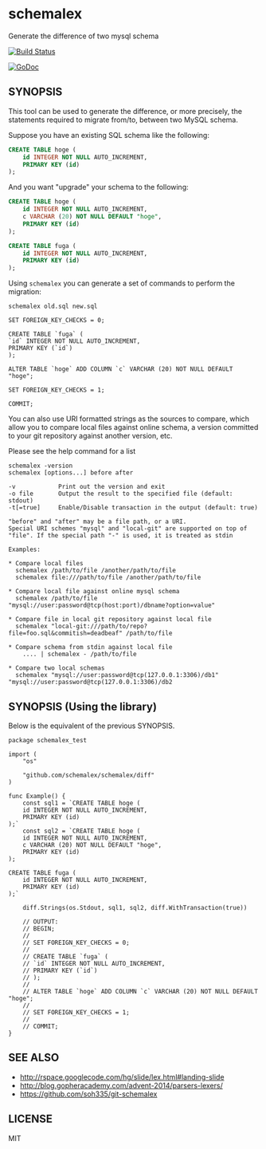 # schemalex

Generate the difference of two mysql schema

[![Build Status](https://travis-ci.org/schemalex/schemalex.png?branch=master)](https://travis-ci.org/schemalex/schemalex)

[![GoDoc](https://godoc.org/github.com/schemalex/schemalex?status.svg)](https://godoc.org/github.com/schemalex/schemalex)

## SYNOPSIS

This tool can be used to generate the difference, or more precisely,
the statements required to migrate from/to, between two MySQL
schema.

Suppose you have an existing SQL schema like the following:

```sql
CREATE TABLE hoge (
    id INTEGER NOT NULL AUTO_INCREMENT,
    PRIMARY KEY (id)
);
```

And you want "upgrade" your schema to the following:


```sql
CREATE TABLE hoge (
    id INTEGER NOT NULL AUTO_INCREMENT,
    c VARCHAR (20) NOT NULL DEFAULT "hoge",
    PRIMARY KEY (id)
);

CREATE TABLE fuga (
    id INTEGER NOT NULL AUTO_INCREMENT,
    PRIMARY KEY (id)
);
```

Using `schemalex` you can generate a set of commands to perform the migration:

```
schemalex old.sql new.sql

SET FOREIGN_KEY_CHECKS = 0;

CREATE TABLE `fuga` (
`id` INTEGER NOT NULL AUTO_INCREMENT,
PRIMARY KEY (`id`)
);

ALTER TABLE `hoge` ADD COLUMN `c` VARCHAR (20) NOT NULL DEFAULT "hoge";

SET FOREIGN_KEY_CHECKS = 1;

COMMIT;
```

You can also use URI formatted strings as the sources to compare,
which allow you to compare local files against online schema,
a version committed to your git repository against another version,
etc.

Please see the help command for a list

```
schemalex -version
schemalex [options...] before after

-v            Print out the version and exit
-o file	      Output the result to the specified file (default: stdout)
-t[=true]     Enable/Disable transaction in the output (default: true)

"before" and "after" may be a file path, or a URI.
Special URI schemes "mysql" and "local-git" are supported on top of
"file". If the special path "-" is used, it is treated as stdin

Examples:

* Compare local files
  schemalex /path/to/file /another/path/to/file
  schemalex file:///path/to/file /another/path/to/file

* Compare local file against online mysql schema
  schemalex /path/to/file "mysql://user:password@tcp(host:port)/dbname?option=value"

* Compare file in local git repository against local file
  schemalex "local-git:///path/to/repo?file=foo.sql&commitish=deadbeaf" /path/to/file

* Compare schema from stdin against local file
	.... | schemalex - /path/to/file

* Compare two local schemas
  schemalex "mysql://user:password@tcp(127.0.0.1:3306)/db1" "mysql://user:password@tcp(127.0.0.1:3306)/db2

```

## SYNOPSIS (Using the library)

Below is the equivalent of the previous SYNOPSIS.

```
package schemalex_test

import (
	"os"

	"github.com/schemalex/schemalex/diff"
)

func Example() {
	const sql1 = `CREATE TABLE hoge (
    id INTEGER NOT NULL AUTO_INCREMENT,
    PRIMARY KEY (id)
);`
	const sql2 = `CREATE TABLE hoge (
    id INTEGER NOT NULL AUTO_INCREMENT,
    c VARCHAR (20) NOT NULL DEFAULT "hoge",
    PRIMARY KEY (id)
);

CREATE TABLE fuga (
    id INTEGER NOT NULL AUTO_INCREMENT,
    PRIMARY KEY (id)
);`

	diff.Strings(os.Stdout, sql1, sql2, diff.WithTransaction(true))

	// OUTPUT:
	// BEGIN;
	//
	// SET FOREIGN_KEY_CHECKS = 0;
	//
	// CREATE TABLE `fuga` (
	// `id` INTEGER NOT NULL AUTO_INCREMENT,
	// PRIMARY KEY (`id`)
	// );
	//
	// ALTER TABLE `hoge` ADD COLUMN `c` VARCHAR (20) NOT NULL DEFAULT "hoge";
	//
	// SET FOREIGN_KEY_CHECKS = 1;
	//
	// COMMIT;
}
```

## SEE ALSO

* http://rspace.googlecode.com/hg/slide/lex.html#landing-slide
* http://blog.gopheracademy.com/advent-2014/parsers-lexers/
* https://github.com/soh335/git-schemalex

## LICENSE

MIT
